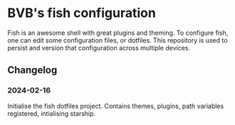 # BVB's fish configuration

Fish is an awesome shell with great plugins and theming. To configure fish, one can edit some
configuration files, or dotfiles. This repository is used to persist and version that configuration
across multiple devices.

## Changelog

### 2024-02-16
Initialise the fish dotfiles project. Contains themes, plugins, path variables registered,
intialising starship.
